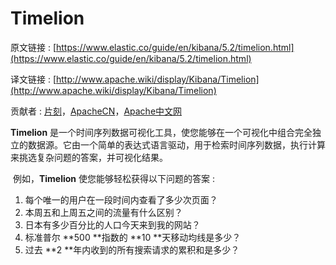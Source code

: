# Timelion

原文链接 : [https://www.elastic.co/guide/en/kibana/5.2/timelion.html](https://www.elastic.co/guide/en/kibana/5.2/timelion.html)

译文链接 : [http://www.apache.wiki/display/Kibana/Timelion](http://www.apache.wiki/display/Kibana/Timelion)

贡献者 : [片刻](/display/~jiangzhonglian)，[ApacheCN](/display/~apachecn)，[Apache中文网](/display/~apachechina)

**Timelion** 是一个时间序列数据可视化工具，使您能够在一个可视化中组合完全独立的数据源。它由一个简单的表达式语言驱动，用于检索时间序列数据，执行计算来挑选复杂问题的答案，并可视化结果。

 例如，**Timelion** 使您能够轻松获得以下问题的答案 : 

1.  每个唯一的用户在一段时间内查看了多少次页面？ 
2.  本周五和上周五之间的流量有什么区别？
3.  日本有多少百分比的人口今天来到我的网站？ 
4.  标准普尔 **500 **指数的 **10 **天移动均线是多少？ 
5.  过去 **2 **年内收到的所有搜索请求的累积和是多少？